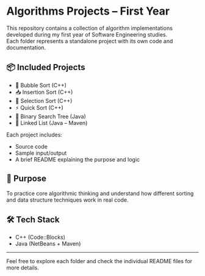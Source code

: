 # Algorithms Projects – First Year

This repository contains a collection of algorithm implementations developed during my first year of Software Engineering studies.  
Each folder represents a standalone project with its own code and documentation.

## 📦 Included Projects

- 🔁 Bubble Sort (C++)
- 📥 Insertion Sort (C++)
- 🎯 Selection Sort (C++)
- ⚡ Quick Sort (C++)
- 🌳 Binary Search Tree (Java)
- 🔗 Linked List (Java – Maven)

Each project includes:

- Source code
- Sample input/output
- A brief README explaining the purpose and logic

## 🎯 Purpose

To practice core algorithmic thinking and understand how different sorting and data structure techniques work in real code.

## 🛠 Tech Stack

- C++ (Code::Blocks)
- Java (NetBeans + Maven)

---

Feel free to explore each folder and check the individual README files for more details.
